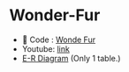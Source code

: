 # Wonder-Fur

- 📁 Code : [Wonde Fur](https://github.com/Database-System-Final-Project/Wonder-Fur/tree/main/Wonder_Fur)
- Youtube: [link](https://www.youtube.com/watch?v=xa6RjxALB20)
- [E-R Diagram](https://github.com/Database-System-Final-Project/Wonder-Fur/blob/main/E-R%20dia.png) (Only 1 table.)


